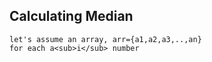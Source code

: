 ## Calculating Median
    let's assume an array, arr={a1,a2,a3,..,an}
    for each a<sub>i</sub> number 
   
   
